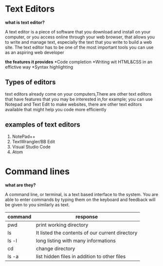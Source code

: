 # Text Editors 
**what is text editor?**

A text editor is a piece of software that you download and install on
your computer, or you access online through your web browser, that
allows you to write and manage text, especially the text that you write
to build a web site. The text editor has to be one of the most
important tools you can use as an aspiring web developer

**the features it provides**
*Code completion 
*Writing wit HTML&CSS in an effictive way 
*Syntax highlighting

## Types of editors 

text editors already come on your computers,There are other text
editors that have features that you may be interested in,for example; you can use Notepad and Text Edit to make websites,
there are other text editors available that might help you code more
efficiently
## examples of text editors 
1. NotePad++
2. TextWrangler/BB Edit
3. Visual Studio Code
4. Atom

# Command lines 
**what are they?**

A command line, or terminal, is a text based interface to the system. You are able to enter commands by typing them on the keyboard and feedback will be given to you similarly as text.

command | response
---------|---------
pwd | print working directory
ls | It listed the contents of our current directory
ls -l | long listing with many informations
cd | change directory
ls -a | list hidden files in addition to other files